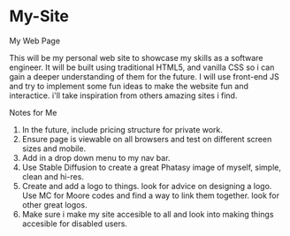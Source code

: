 # My-Site
My Web Page

This will be my personal web site to showcase my skills as a software engineer. It will be built using traditional HTML5, and vanilla CSS so i can gain a deeper understanding of them for the future. I will use front-end JS and try to implement some fun ideas to make the website fun and interactice. i'll take inspiration from others amazing sites i find.

Notes for Me

1. In the future, include pricing structure for private work.
2. Ensure page is viewable on all browsers and test on different screen sizes and mobile.
3. Add in a drop down menu to my nav bar.
4. Use Stable Diffusion to create a great Phatasy image of myself, simple, clean and hi-res.
5. Create and add a logo to things. look for advice on designing a logo. Use MC for Moore codes and find a way to link them together. look for other great logos.
6. Make sure i make my site accesible to all and look into making things accesible for disabled users.